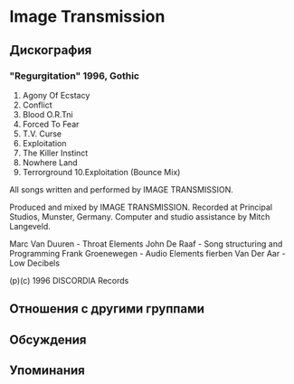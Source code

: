 # Image Transmission



## Дискография

### "Regurgitation" 1996, Gothic

1. Agony Of Ecstacy
2. Conflict
3. Blood O.R.Tni
4. Forced To Fear
5. T.V. Curse
6. Exploitation
7. The Killer Instinct
8. Nowhere Land
9. Terrorground
10.Exploitation (Bounce Mix)

All songs written and performed by
IMAGE TRANSMISSION.

Produced and mixed by IMAGE
TRANSMISSION.
Recorded at Principal Studios, Munster,
Germany.
Computer and studio assistance by Mitch
Langeveld.

Marc Van Duuren - Throat Elements
John De Raaf - Song structuring and
Programming
Frank Groenewegen - Audio Elements
fierben Van Der Aar - Low Decibels

(p)(c) 1996 DISCORDIA Records


## Отношения с другими группами


## Обсуждения


## Упоминания

